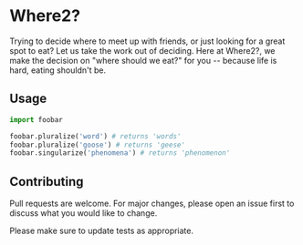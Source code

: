 # Where2?

Trying to decide where to meet up with friends, or just looking for a great spot to eat? Let us take the work out of deciding. Here at Where2?, we make the decision on "where should we eat?" for you -- because life is hard, eating shouldn't be.

## Usage

```python
import foobar

foobar.pluralize('word') # returns 'words'
foobar.pluralize('goose') # returns 'geese'
foobar.singularize('phenomena') # returns 'phenomenon'
```

## Contributing
Pull requests are welcome. For major changes, please open an issue first to discuss what you would like to change.

Please make sure to update tests as appropriate.
